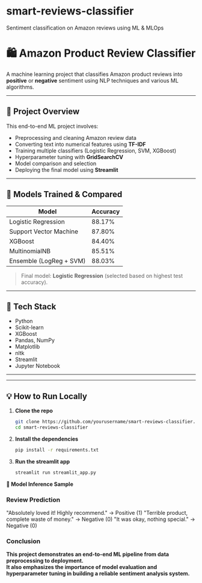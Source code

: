# smart-reviews-classifier
Sentiment classification on Amazon reviews using ML &amp; MLOps

# 🛍️ Amazon Product Review Classifier

A machine learning project that classifies Amazon product reviews into **positive** or **negative** sentiment using NLP techniques and various ML algorithms.

---

## 📌 Project Overview

This end-to-end ML project involves:

- Preprocessing and cleaning Amazon review data
- Converting text into numerical features using **TF-IDF**
- Training multiple classifiers (Logistic Regression, SVM, XGBoost)
- Hyperparameter tuning with **GridSearchCV**
- Model comparison and selection
- Deploying the final model using **Streamlit**

---

## 🚀 Models Trained & Compared

| Model                    | Accuracy |
|-------------------------|----------|
| Logistic Regression     | 88.17%   |
| Support Vector Machine  | 87.80%   |
| XGBoost                 | 84.40%   |
| MultinomialNB           | 85.51%   |
| Ensemble (LogReg + SVM) | 88.03%   |

> Final model: **Logistic Regression** (selected based on highest test accuracy).

---

## 🧰 Tech Stack

- Python
- Scikit-learn
- XGBoost
- Pandas, NumPy
- Matplotlib
- nltk
- Streamlit
- Jupyter Notebook 

---


---

## 💡 How to Run Locally

1. **Clone the repo**  
   ```bash
   git clone https://github.com/yourusername/smart-reviews-classifier.git
   cd smart-reviews-classifier
   ```

2. **Install the dependencies**
   ```bash
   pip install -r requirements.txt
   ```

3. **Run the streamlit app**
   ```bash
   streamlit run streamlit_app.py
   ```

**🧠 Model Inference Sample**

###  Review Prediction


"Absolutely loved it! Highly recommend." → Positive (1)
"Terrible product, complete waste of money." → Negative (0)
"It was okay, nothing special." → Negative (0)


###  Conclusion
**This project demonstrates an end-to-end ML pipeline from data preprocessing to deployment.**  
**It also emphasizes the importance of model evaluation and hyperparameter tuning in building a reliable sentiment analysis system.**
